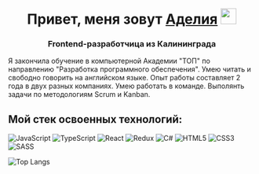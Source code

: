 <h1 align="center">Привет, меня зовут <a href="https://daniilshat.ru/" target="_blank">Аделия</a> 
<img src="https://github.com/blackcater/blackcater/raw/main/images/Hi.gif" height="32"/></h1>
<h3 align="center">Frontend-разработчица из Калининграда</h3>

Я закончила обучение в компьютерной Академии "ТОП" по направлению "Разработка программного обеспечения". Умею читать и свободно говорить на английском языке. Опыт работы составляет 2 года в двух разных компаниях. Умею работать в команде. Выполянть задачи по методологиям Scrum и Kanban.

Мой стек освоенных технологий:
-
![JavaScript](https://img.shields.io/badge/javascript-%23323330.svg?style=for-the-badge&logo=javascript&logoColor=%23F7DF1E)
![TypeScript](https://img.shields.io/badge/typescript-%23007ACC.svg?style=for-the-badge&logo=typescript&logoColor=white)
![React](https://img.shields.io/badge/react-%2320232a.svg?style=for-the-badge&logo=react&logoColor=%2361DAFB)
![Redux](https://img.shields.io/badge/redux-%23593d88.svg?style=for-the-badge&logo=redux&logoColor=white)
![C#](https://img.shields.io/badge/c%23-%23239120.svg?style=for-the-badge&logo=c-sharp&logoColor=white)
![HTML5](https://img.shields.io/badge/html5-%23E34F26.svg?style=for-the-badge&logo=html5&logoColor=white)
![CSS3](https://img.shields.io/badge/css3-%231572B6.svg?style=for-the-badge&logo=css3&logoColor=white)
![SASS](https://img.shields.io/badge/SASS-hotpink.svg?style=for-the-badge&logo=SASS&logoColor=white)


![Top Langs](https://github-readme-stats.vercel.app/api/top-langs/?username=delyaday&hide_progress=true)

<!---
Delyaday/Delyaday is a ✨ special ✨ repository because its `README.md` (this file) appears on your GitHub profile.
You can click the Preview link to take a look at your changes.
--->
